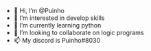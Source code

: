 - 👋 Hi, I’m @Puinho
- 👀 I’m interested in develop skills
- 🌱 I’m currently learning python
- 💞️ I’m looking to collaborate on logic programs
- 📫 My discord is Puinho#8030

<!---
Puinho/Puinho is a ✨ special ✨ repository because its `README.md` (this file) appears on your GitHub profile.
You can click the Preview link to take a look at your changes.
--->
